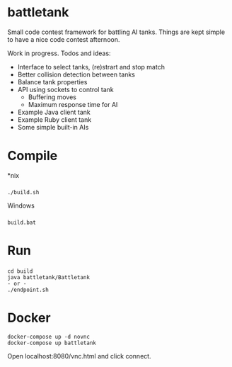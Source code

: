 # battletank
Small code contest framework for battling AI tanks. Things are kept simple to have a nice code contest afternoon.

Work in progress. Todos and ideas:
* Interface to select tanks, (re)strart and stop match
* Better collision detection between tanks
* Balance tank properties
* API using sockets to control tank
    * Buffering moves
    * Maximum response time for AI
* Example Java client tank
* Example Ruby client tank
* Some simple built-in AIs

# Compile
*nix
###
    ./build.sh

Windows
###
    build.bat

# Run
###
    cd build
    java battletank/Battletank
    - or -
    ./endpoint.sh

# Docker
    docker-compose up -d novnc
    docker-compose up battletank

Open localhost:8080/vnc.html and click connect.
